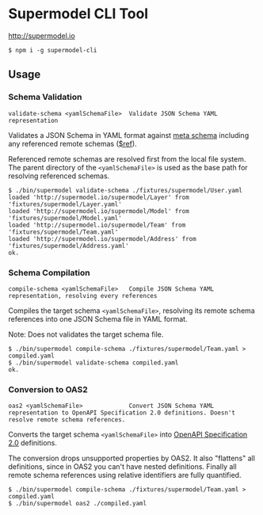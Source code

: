 # Supermodel CLI Tool

<http://supermodel.io>

```
$ npm i -g supermodel-cli
```

## Usage

### Schema Validation 

```
validate-schema <yamlSchemaFile>  Validate JSON Schema YAML representation
```

Validates a JSON Schema in YAML format against [meta schema](http://json-schema.org/specification.html) 
including any referenced remote schemas ([$ref](http://json-schema.org/latest/json-schema-core.html#rfc.section.8)).

Referenced remote schemas are resolved first from the local file system. The 
parent directory of the `<yamlSchemaFile>` is used as the base path for
resolving referenced schemas.

```
$ ./bin/supermodel validate-schema ./fixtures/supermodel/User.yaml
loaded 'http://supermodel.io/supermodel/Layer' from 'fixtures/supermodel/Layer.yaml'
loaded 'http://supermodel.io/supermodel/Model' from 'fixtures/supermodel/Model.yaml'
loaded 'http://supermodel.io/supermodel/Team' from 'fixtures/supermodel/Team.yaml'
loaded 'http://supermodel.io/supermodel/Address' from 'fixtures/supermodel/Address.yaml'
ok.
```

### Schema Compilation

```
compile-schema <yamlSchemaFile>   Compile JSON Schema YAML representation, resolving every references
```

Compiles the target schema `<yamlSchemaFile>`, resolving its remote schema
 references into one JSON Schema file in YAML format.

Note: Does not validates the target schema file.

```
$ ./bin/supermodel compile-schema ./fixtures/supermodel/Team.yaml > compiled.yaml
$ ./bin/supermodel validate-schema compiled.yaml
ok.
```

### Conversion to OAS2

```
oas2 <yamlSchemaFile>             Convert JSON Schema YAML representation to OpenAPI Specification 2.0 definitions. Doesn't resolve remote schema references.
```

Converts the target schema `<yamlSchemaFile>` into [OpenAPI Specification 2.0](https://github.com/OAI/OpenAPI-Specification/blob/master/versions/2.0.md#schemaObject) definitions.

The conversion drops unsupported properties by OAS2. It also "flattens" all 
definitions, since in OAS2 you can't have nested definitions. Finally all remote
schema references using relative identifiers are fully quantified.

```
$ ./bin/supermodel compile-schema ./fixtures/supermodel/Team.yaml > compiled.yaml
$ ./bin/supermodel oas2 ./compiled.yaml
```